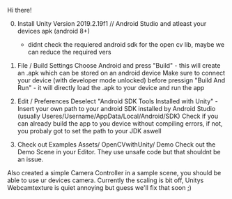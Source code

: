 Hi there!

0. Install Unity Version 2019.2.19f1 // Android Studio and atleast your devices apk (android 8+)
    - didnt check the requiered android sdk for the open cv lib, maybe we can reduce the required vers

1. File / Build Settings
    Choose Android and press "Build" - this will create an .apk which can be stored on an android device
    Make sure to connect your device (with developer mode unlocked) before pressign "Build And Run" - it will directly load the .apk to your device and run the app

2. Edit / Preferences
    Deselect "Android SDK Tools Installed with Unity" - Insert your own path to your android SDK installed by Android Studio (usually Useres/Username/AppData/Local/Android/SDK)
    Check if you can already build the app  to you device without compiling errors, if not, you probaly got to set the path to your JDK aswell

3. Check out Examples
    Assets/ OpenCVwithUnity/ Demo
    Check out the Demo Scene in your Editor. They use unsafe code but that shouldnt be an issue.
    
Also created a simple Camera Controller in a sample scene, you should be able to use ur devices camera. Currently the scaling is bit off, Unitys Webcamtexture is quiet annoying but guess we'll fix that soon ;)
